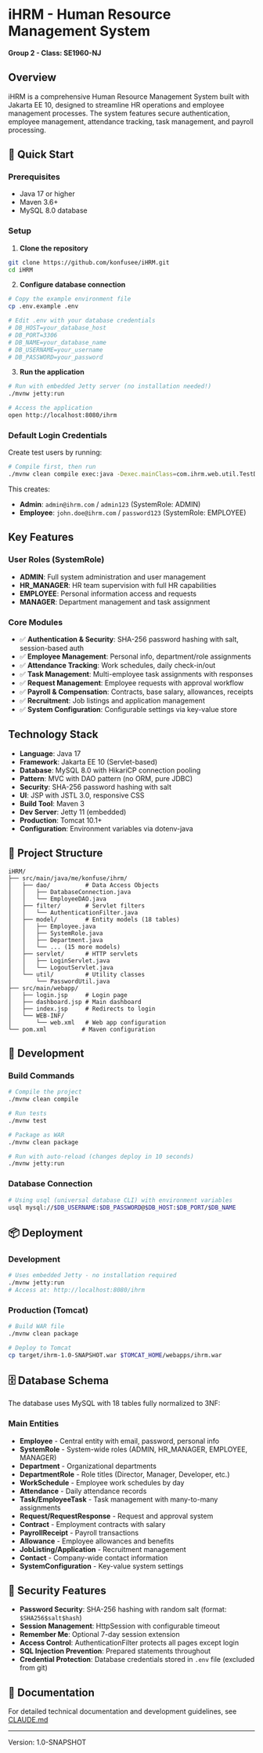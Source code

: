 # iHRM - Human Resource Management System

**Group 2 - Class: SE1960-NJ**

## Overview
iHRM is a comprehensive Human Resource Management System built with Jakarta EE 10, designed to streamline HR operations and employee management processes. The system features secure authentication, employee management, attendance tracking, task management, and payroll processing.

## 🚀 Quick Start

### Prerequisites
- Java 17 or higher
- Maven 3.6+
- MySQL 8.0 database

### Setup
1. **Clone the repository**
```bash
git clone https://github.com/konfusee/iHRM.git
cd iHRM
```

2. **Configure database connection**
```bash
# Copy the example environment file
cp .env.example .env

# Edit .env with your database credentials
# DB_HOST=your_database_host
# DB_PORT=3306
# DB_NAME=your_database_name
# DB_USERNAME=your_username
# DB_PASSWORD=your_password
```

3. **Run the application**
```bash
# Run with embedded Jetty server (no installation needed!)
./mvnw jetty:run

# Access the application
open http://localhost:8080/ihrm
```

### Default Login Credentials
Create test users by running:
```bash
# Compile first, then run
./mvnw clean compile exec:java -Dexec.mainClass=com.ihrm.web.util.TestDataInitializer
```

This creates:
- **Admin**: `admin@ihrm.com` / `admin123` (SystemRole: ADMIN)
- **Employee**: `john.doe@ihrm.com` / `password123` (SystemRole: EMPLOYEE)

## Key Features

### User Roles (SystemRole)
- **ADMIN**: Full system administration and user management
- **HR_MANAGER**: HR team supervision with full HR capabilities
- **EMPLOYEE**: Personal information access and requests
- **MANAGER**: Department management and task assignment

### Core Modules
- ✅ **Authentication & Security**: SHA-256 password hashing with salt, session-based auth
- ✅ **Employee Management**: Personal info, department/role assignments
- ✅ **Attendance Tracking**: Work schedules, daily check-in/out
- ✅ **Task Management**: Multi-employee task assignments with responses
- ✅ **Request Management**: Employee requests with approval workflow
- ✅ **Payroll & Compensation**: Contracts, base salary, allowances, receipts
- ✅ **Recruitment**: Job listings and application management
- ✅ **System Configuration**: Configurable settings via key-value store

## Technology Stack
- **Language**: Java 17
- **Framework**: Jakarta EE 10 (Servlet-based)
- **Database**: MySQL 8.0 with HikariCP connection pooling
- **Pattern**: MVC with DAO pattern (no ORM, pure JDBC)
- **Security**: SHA-256 password hashing with salt
- **UI**: JSP with JSTL 3.0, responsive CSS
- **Build Tool**: Maven 3
- **Dev Server**: Jetty 11 (embedded)
- **Production**: Tomcat 10.1+
- **Configuration**: Environment variables via dotenv-java

## 📁 Project Structure

```
iHRM/
├── src/main/java/me/konfuse/ihrm/
│   ├── dao/          # Data Access Objects
│   │   ├── DatabaseConnection.java
│   │   └── EmployeeDAO.java
│   ├── filter/       # Servlet filters
│   │   └── AuthenticationFilter.java
│   ├── model/        # Entity models (18 tables)
│   │   ├── Employee.java
│   │   ├── SystemRole.java
│   │   ├── Department.java
│   │   └── ... (15 more models)
│   ├── servlet/      # HTTP servlets
│   │   ├── LoginServlet.java
│   │   └── LogoutServlet.java
│   └── util/         # Utility classes
│       └── PasswordUtil.java
├── src/main/webapp/
│   ├── login.jsp     # Login page
│   ├── dashboard.jsp # Main dashboard
│   ├── index.jsp     # Redirects to login
│   └── WEB-INF/
│       └── web.xml   # Web app configuration
└── pom.xml          # Maven configuration
```

## 🔧 Development

### Build Commands
```bash
# Compile the project
./mvnw clean compile

# Run tests
./mvnw test

# Package as WAR
./mvnw clean package

# Run with auto-reload (changes deploy in 10 seconds)
./mvnw jetty:run
```

### Database Connection
```bash
# Using usql (universal database CLI) with environment variables
usql mysql://$DB_USERNAME:$DB_PASSWORD@$DB_HOST:$DB_PORT/$DB_NAME
```

## 📦 Deployment

### Development
```bash
# Uses embedded Jetty - no installation required
./mvnw jetty:run
# Access at: http://localhost:8080/ihrm
```

### Production (Tomcat)
```bash
# Build WAR file
./mvnw clean package

# Deploy to Tomcat
cp target/ihrm-1.0-SNAPSHOT.war $TOMCAT_HOME/webapps/ihrm.war
```

## 🗄️ Database Schema

The database uses MySQL with 18 tables fully normalized to 3NF:

### Main Entities
- **Employee** - Central entity with email, password, personal info
- **SystemRole** - System-wide roles (ADMIN, HR_MANAGER, EMPLOYEE, MANAGER)
- **Department** - Organizational departments
- **DepartmentRole** - Role titles (Director, Manager, Developer, etc.)
- **WorkSchedule** - Employee work schedules by day
- **Attendance** - Daily attendance records
- **Task/EmployeeTask** - Task management with many-to-many assignments
- **Request/RequestResponse** - Request and approval system
- **Contract** - Employment contracts with salary
- **PayrollReceipt** - Payroll transactions
- **Allowance** - Employee allowances and benefits
- **JobListing/Application** - Recruitment management
- **Contact** - Company-wide contact information
- **SystemConfiguration** - Key-value system settings

## 🔐 Security Features

- **Password Security**: SHA-256 hashing with random salt (format: `$SHA256$salt$hash`)
- **Session Management**: HttpSession with configurable timeout
- **Remember Me**: Optional 7-day session extension
- **Access Control**: AuthenticationFilter protects all pages except login
- **SQL Injection Prevention**: Prepared statements throughout
- **Credential Protection**: Database credentials stored in `.env` file (excluded from git)

## 📄 Documentation

For detailed technical documentation and development guidelines, see [CLAUDE.md](CLAUDE.md)

---
Version: 1.0-SNAPSHOT